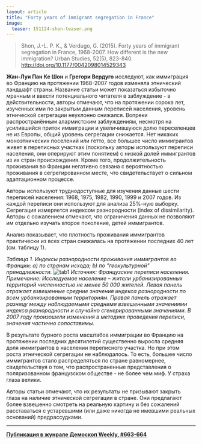 ```yaml
---
layout: article
title: "Forty years of immigrant segregation in France"
image:
  teaser: 151124-shon-teaser.png
---
```


> Shon, J.-L. P. K., & Verdugo, G. (2015). Forty years of immigrant segregation in France, 1968-2007. How different is the new immigration? Urban Studies, 52(5), 823-840. http://doi.org/10.1177/0042098014529343

**Жан-Луи Пан Ке Шон** и **Грегори Вердуго** исследуют, как иммиграция во Францию на протяжении 1968-2007 годов изменяла этнический ландшафт страны. Название статьи может показаться избыточно мрачным и ввести потенциального читателя в заблуждение - в действительности, авторы отмечают, что на протяжении сорока лет, изученных ими по закрытым данным переписей населения, уровень этнической сегрегации неуклонно снижался. Вопреки распространённым алармистским заблуждениям, несмотря на усилившийся приток иммиграции и увеличившуюся долю переселенцев не из Европы, общий уровень сегрегации снижается. Нет никаких моноэтнических поселений или гетто, все большее число иммигрантов живет в переписных участках (поскольку авторы используют переписи населения, они оперируют этим понятием) с низкой долей иммигрантов из их стран происхождения. Кроме того, продолжительность проживания во Франции негативно связана с вероятностью проживания в сегрегированном месте, что свидетельствует о сильном адаптационном процессе.

Авторы используют труднодоступные для изучения данные шести переписей населения: 1968, 1975, 1982, 1990, 1999 и 2007 годов. Из каждой переписи они используют для анализа 25%-ную выборку. Сегрегация измеряется индексом разнородности (index of dissimilarity). Авторы с сожалением отмечают, что ограничения данных не позволяют им отдельно изучать второе поколение, детей иммигрантов.

Анализ показывает, что плотность проживания иммигрантов практически из всех стран снижалась на протяжении последних 40 лет (см. таблицу 1).

*Таблица 1. Индексы разнородности проживания иммигрантов во Франции: а) по странам исхода; b) по "геокультурной" принадлежности.*
![tab1](/dem-digest/images/2015/663-tab-01.png)
*Источник: Французские переписи населения. Примечание: Исследуемое население – жители урбанизированных территорий численностью не менее 50 000 жителей. Левая панель отражает взвешенные средние значения индекса разнородности по всем урбанизированным территориям. Правая панель отражает разницу между наблюдаемыми средними взвешенными  значениями индекса разнородности и случайно сгенерированными значениями. В 2007 году произошели изменения в методике проведения переписи, значения частично сопоставимы.*

В результате бурного роста масштабов иммиграции во Францию на протяжении последних десятилетий существенно выросла средняя доля иммигрантов в населении переписного участка. Но при этом роста этнической сегрегации не наблюдалось. То есть, большее число иммигрантов стало распределяться по стране равномернее, свидетельствуя о том, что распространенные представления о поляризованном французском обществе - не более чем миф. У страха глаза велики.

Авторы статьи отмечают, что их результаты не призывают закрыть глаза на наличие этнической сегрегации в стране. Они предлагают более взвешенно смотреть на реальную картину и без сожалений расставаться с устаревшими (или даже никогда не имевшими реальных оснований) предрассудками.

***
**[Публикация в жунрале Демоскоп Weekly, #663-664](http://demoscope.ru/weekly/2015/0663/digest02.php)**